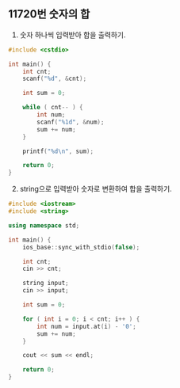 11720번 숫자의 합
--------------

1. 숫자 하나씩 입력받아 합을 출력하기.

~~~ cpp
#include <cstdio>

int main() {
    int cnt;
    scanf("%d", &cnt);

    int sum = 0;

    while ( cnt-- ) {
        int num;
        scanf("%1d", &num);
        sum += num;
    }

    printf("%d\n", sum);

    return 0;
}
~~~

2. string으로 입력받아 숫자로 변환하여 합을 출력하기.

~~~ cpp
#include <iostream>
#include <string>

using namespace std;

int main() {
    ios_base::sync_with_stdio(false);

    int cnt;
    cin >> cnt;

    string input;
    cin >> input;

    int sum = 0;

    for ( int i = 0; i < cnt; i++ ) {
        int num = input.at(i) - '0';
        sum += num;
    }

    cout << sum << endl;

    return 0;
}
~~~